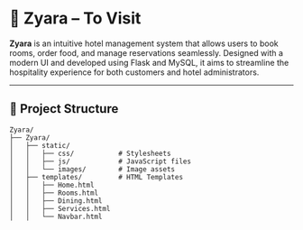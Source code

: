 # 🌿 Zyara – To Visit

**Zyara** is an intuitive hotel management system that allows users to book rooms, order food, and manage reservations seamlessly. Designed with a modern UI and developed using Flask and MySQL, it aims to streamline the hospitality experience for both customers and hotel administrators.

---

## 📁 Project Structure

```text
Zyara/
├── Zyara/
│   ├── static/
│   │   ├── css/           # Stylesheets
│   │   ├── js/            # JavaScript files
│   │   └── images/        # Image assets
│   ├── templates/         # HTML Templates
│   │   ├── Home.html
│   │   ├── Rooms.html
│   │   ├── Dining.html
│   │   ├── Services.html
│   │   └── Navbar.html
